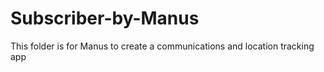 # Subscriber-by-Manus
This folder is for Manus to create a communications and location tracking app 
